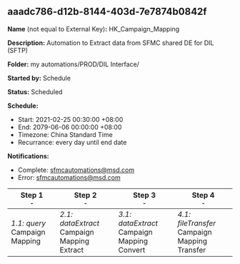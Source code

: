 ## aaadc786-d12b-8144-403d-7e7874b0842f

**Name** (not equal to External Key)**:** HK_Campaign_Mapping

**Description:** Automation to Extract data from SFMC shared DE for DIL (SFTP)

**Folder:** my automations/PROD/DIL Interface/

**Started by:** Schedule

**Status:** Scheduled

**Schedule:**

* Start: 2021-02-25 00:30:00 +08:00
* End: 2079-06-06 00:00:00 +08:00
* Timezone: China Standard Time
* Recurrance: every day until end date

**Notifications:**

* Complete: sfmcautomations@msd.com
* Error: sfmcautomations@msd.com

| Step 1<br>_<small>-</small>_ | Step 2<br>_<small>-</small>_ | Step 3<br>_<small>-</small>_ | Step 4<br>_<small>-</small>_ |
| --- | --- | --- | --- |
| _1.1: query_<br>Campaign Mapping | _2.1: dataExtract_<br>Campaign Mapping Extract | _3.1: dataExtract_<br>Campaign Mapping Convert | _4.1: fileTransfer_<br>Campaign Mapping Transfer |
